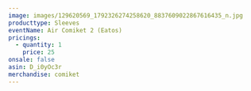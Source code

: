 ```yaml
---
image: images/129620569_1792326274258620_8837609022867616435_n.jpg
producttype: Sleeves
eventName: Air Comiket 2 (Eatos)
pricings:
  - quantity: 1
    price: 25
onsale: false
asin: D_i0yOc3r
merchandise: comiket
---
```

